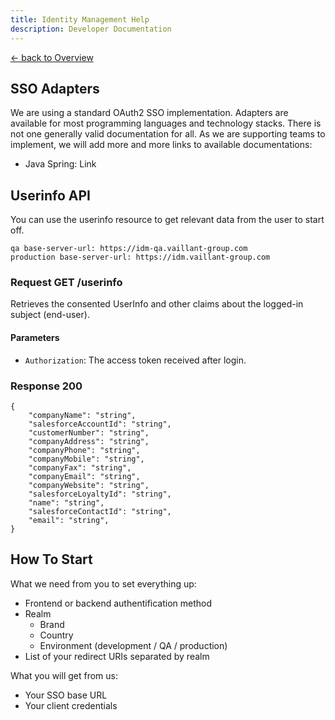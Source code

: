 ```yaml
---
title: Identity Management Help
description: Developer Documentation
---
```


[&larr; back to Overview](/)

## SSO Adapters

We are using a standard OAuth2 SSO implementation. Adapters are available for most programming languages and technology stacks. There is not one generally valid documentation for all. As we are supporting teams to implement, we will add more and more links to available documentations:

* Java Spring: Link

## Userinfo API

You can use the userinfo resource to get relevant data from the user to start off.

```
qa base-server-url: https://idm-qa.vaillant-group.com
production base-server-url: https://idm.vaillant-group.com
```

### Request GET /userinfo

Retrieves the consented UserInfo and other claims about the logged-in subject (end-user).

#### Parameters

* `Authorization`: The access token received after login.

### Response 200

```
{
    "companyName": "string",
    "salesforceAccountId": "string",
    "customerNumber": "string",
    "companyAddress": "string",
    "companyPhone": "string",
    "companyMobile": "string",
    "companyFax": "string",
    "companyEmail": "string",
    "companyWebsite": "string",
    "salesforceLoyaltyId": "string",
    "name": "string",
    "salesforceContactId": "string",
    "email": "string",
}
```

## How To Start

What we need from you to set everything up:

* Frontend or backend authentification method
* Realm
    * Brand
    * Country
    * Environment (development / QA / production)
* List of your redirect URIs separated by realm

What you will get from us:

* Your SSO base URL
* Your client credentials